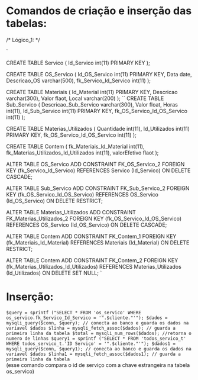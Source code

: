 # Comandos de criação e inserção das tabelas:

/* Lógico_1: */

`

CREATE TABLE Servico (
    Id_Servico int(11) PRIMARY KEY
);

CREATE TABLE OS_Servico (
    Id_OS_Servico int(11) PRIMARY KEY,
    Data date,
    Descricao_OS varchar(500),
    fk_Servico_Id_Servico int(11)
);

CREATE TABLE Materiais (
    Id_Material int(11) PRIMARY KEY,
    Descricao varchar(300),
    Valor flaot,
    Local varchar(200)
);
``
CREATE TABLE Sub_Servico (
    Descricao_Sub_Servico varchar(300),
    Valor float,
    Horas int(11),
    Id_Sub_Servico int(11) PRIMARY KEY,
    fk_OS_Servico_Id_OS_Servico int(11)
);

CREATE TABLE Materias_Utilizados (
    Quantidade int(11),
    Id_Utilizados int(11) PRIMARY KEY,
    fk_OS_Servico_Id_OS_Servico int(11)
);

CREATE TABLE Contem (
    fk_Materiais_Id_Material int(11),
    fk_Materias_Utilizados_Id_Utilizados int(11),
    valorEfetivo flaot
);
 
ALTER TABLE OS_Servico ADD CONSTRAINT FK_OS_Servico_2
    FOREIGN KEY (fk_Servico_Id_Servico)
    REFERENCES Servico (Id_Servico)
    ON DELETE CASCADE;
 
ALTER TABLE Sub_Servico ADD CONSTRAINT FK_Sub_Servico_2
    FOREIGN KEY (fk_OS_Servico_Id_OS_Servico)
    REFERENCES OS_Servico (Id_OS_Servico)
    ON DELETE RESTRICT;
 
ALTER TABLE Materias_Utilizados ADD CONSTRAINT FK_Materias_Utilizados_2
    FOREIGN KEY (fk_OS_Servico_Id_OS_Servico)
    REFERENCES OS_Servico (Id_OS_Servico)
    ON DELETE CASCADE;
 
ALTER TABLE Contem ADD CONSTRAINT FK_Contem_1
    FOREIGN KEY (fk_Materiais_Id_Material)
    REFERENCES Materiais (Id_Material)
    ON DELETE RESTRICT;
 
ALTER TABLE Contem ADD CONSTRAINT FK_Contem_2
    FOREIGN KEY (fk_Materias_Utilizados_Id_Utilizados)
    REFERENCES Materias_Utilizados (Id_Utilizados)
    ON DELETE SET NULL;
`

# Inserção:
`
$query = sprintf ("SELECT * FROM 'os_servico' WHERE os_servico.fk_Servico_Id_Servico = '".$cliente."'");
        $dados = mysqli_query($conn, $query); // conecta ao banco e guarda os dados na variavel $dados
        $linha = mysqli_fetch_assoc($dados); // guarda a primeira linha da tabela
        $total = mysqli_num_rows($dados); //retorna o numero de linhas
        $query1 = sprintf ("SELECT * FROM 'todos_servico_t' WHERE todos_servico_t.'ID Serviço' = '".$cliente."'");
        $dados1 = mysqli_query($conn, $query1); // conecta ao banco e guarda os dados na variavel $dados
        $linha1 = mysqli_fetch_assoc($dados1); // guarda a primeira linha da tabela
 `       
(esse comando compara o id de serviço  com a chave estrangeira  na tabela os_servico)   
